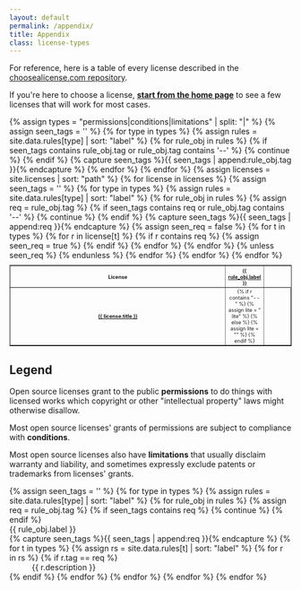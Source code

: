 ```yaml
---
layout: default
permalink: /appendix/
title: Appendix
class: license-types
---
```


For reference, here is a table of every license described in the [choosealicense.com repository](https://github.com/github/choosealicense.com). 

If you're here to choose a license, **[start from the home page](/)** to see a few licenses that will work for most cases.

<table border style="font-size: xx-small; position: relative">
{% assign types = "permissions|conditions|limitations" | split: "|" %}
<tr>
  <th scope="col" style="text-align: center, background-color: inherit; position: sticky; top :0">License</th>
  {% assign seen_tags = '' %}
  {% for type in types %}
    {% assign rules = site.data.rules[type] | sort: "label" %}
    {% for rule_obj in rules %}
      {% if seen_tags contains rule_obj.tag or rule_obj.tag contains '--' %}
        {% continue %}
      {% endif %}
      {% capture seen_tags %}{{ seen_tags | append:rule_obj.tag }}{% endcapture %}
      <th scope="col" style="text-align: center; width:7%"><a href="#{{ rule_obj.tag }}">{{ rule_obj.label }}</a></th>
    {% endfor %}
  {% endfor %}
</tr>
{% assign licenses = site.licenses | sort: "path" %}
{% for license in licenses %}
  <tr style="height: 3em"><th scope="row"><a href="{{ license.id }}">{{ license.title }}</a></th>
  {% assign seen_tags = '' %}
  {% for type in types %}
    {% assign rules = site.data.rules[type] | sort: "label" %}
    {% for rule_obj in rules %}
      {% assign req = rule_obj.tag %}
      {% if seen_tags contains req  or rule_obj.tag contains '--' %}
        {% continue %}
      {% endif %}
      {% capture seen_tags %}{{ seen_tags | append:req }}{% endcapture %}
      {% assign seen_req = false %}
      {% for t in types %}
        {% for r in license[t] %}
          {% if r contains req %}
            <td class="license-{{ t }}" style="text-align:center">
              {% if r contains "--" %}
                {% assign lite = " lite" %}
              {% else %}
                {% assign lite = "" %}
              {% endif %}
              <span class="{{ r | append: lite }}">
                <span class="license-sprite {{ r }}"></span>
              </span>
            </td>
            {% assign seen_req = true %}
          {% endif %}
        {% endfor %}
      {% endfor %}
      {% unless seen_req %}
        <td></td>
      {% endunless %}
    {% endfor %}
  {% endfor %}
  </tr>
{% endfor %}
</table>

## Legend

<p>Open source licenses grant to the public <span class="license-permissions"><span class="license-sprite"></span></span> <b>permissions</b> to do things with licensed works which copyright or other "intellectual property" laws might otherwise disallow.</p>

<p>Most open source licenses' grants of permissions are subject to compliance with <span class="license-conditions"><span class="license-sprite"></span></span> <b>conditions</b>.</p>

<p>Most open source licenses also have <span class="license-limitations"><span class="license-sprite"></span></span> <b>limitations</b> that usually disclaim warranty and liability, and sometimes expressly exclude patents or trademarks from licenses' grants.</p>

<dl>
{% assign seen_tags = '' %}
{% for type in types %}
  {% assign rules = site.data.rules[type] | sort: "label" %}
  {% for rule_obj in rules %}
    {% assign req = rule_obj.tag %}
    {% if seen_tags contains req %}
      {% continue %}
    {% endif %}
    <dt id="{{ req }}">{{ rule_obj.label }}</dt>
    {% capture seen_tags %}{{ seen_tags | append:req }}{% endcapture %}
    {% for t in types %}
      {% assign rs = site.data.rules[t] | sort: "label" %}
      {% for r in rs %}
        {% if r.tag == req %}
          <dd class="license-{{t}}"><span class="license-sprite"></span> {{ r.description }}</dd>
        {% endif %}
      {% endfor %}
    {% endfor %}
  {% endfor %}
{% endfor %}
</dl>
